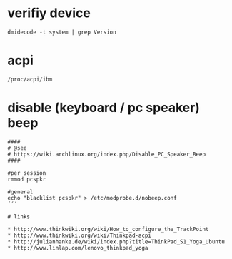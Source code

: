 # verifiy device

```
dmidecode -t system | grep Version
```

# acpi

```
/proc/acpi/ibm
```

# disable (keyboard / pc speaker) beep

```
####
# @see
# https://wiki.archlinux.org/index.php/Disable_PC_Speaker_Beep
####

#per session
rmmod pcspkr

#general
echo "blacklist pcspkr" > /etc/modprobe.d/nobeep.conf
´´´

# links

* http://www.thinkwiki.org/wiki/How_to_configure_the_TrackPoint
* http://www.thinkwiki.org/wiki/Thinkpad-acpi
* http://julianhanke.de/wiki/index.php?title=ThinkPad_S1_Yoga_Ubuntu
* http://www.linlap.com/lenovo_thinkpad_yoga
